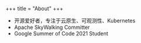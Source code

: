 +++
title = "About"
+++

+ 开源爱好者，专注于云原生、可观测性、Kubernetes
+ Apache SkyWalking Committer
+ Google Summer of Code 2021 Student
